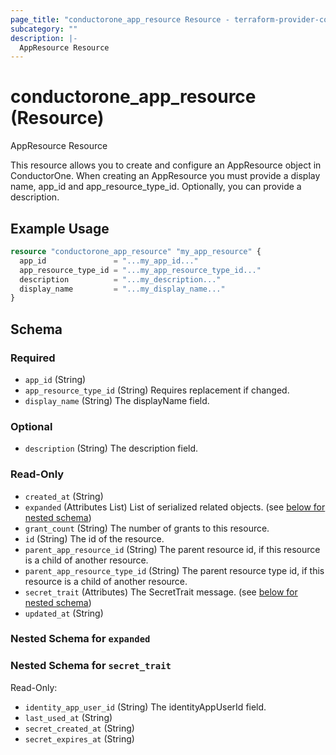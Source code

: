 ```yaml
---
page_title: "conductorone_app_resource Resource - terraform-provider-conductorone"
subcategory: ""
description: |-
  AppResource Resource
---
```


# conductorone_app_resource (Resource)

AppResource Resource

This resource allows you to create and configure an AppResource object in ConductorOne.
When creating an AppResource you must provide a display name, app_id and app_resource_type_id. Optionally, you can provide a description.

## Example Usage

```terraform
resource "conductorone_app_resource" "my_app_resource" {
  app_id               = "...my_app_id..."
  app_resource_type_id = "...my_app_resource_type_id..."
  description          = "...my_description..."
  display_name         = "...my_display_name..."
}
```

<!-- schema generated by tfplugindocs -->
## Schema

### Required

- `app_id` (String)
- `app_resource_type_id` (String) Requires replacement if changed.
- `display_name` (String) The displayName field.

### Optional

- `description` (String) The description field.

### Read-Only

- `created_at` (String)
- `expanded` (Attributes List) List of serialized related objects. (see [below for nested schema](#nestedatt--expanded))
- `grant_count` (String) The number of grants to this resource.
- `id` (String) The id of the resource.
- `parent_app_resource_id` (String) The parent resource id, if this resource is a child of another resource.
- `parent_app_resource_type_id` (String) The parent resource type id, if this resource is a child of another resource.
- `secret_trait` (Attributes) The SecretTrait message. (see [below for nested schema](#nestedatt--secret_trait))
- `updated_at` (String)

<a id="nestedatt--expanded"></a>
### Nested Schema for `expanded`


<a id="nestedatt--secret_trait"></a>
### Nested Schema for `secret_trait`

Read-Only:

- `identity_app_user_id` (String) The identityAppUserId field.
- `last_used_at` (String)
- `secret_created_at` (String)
- `secret_expires_at` (String)